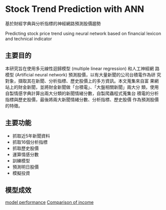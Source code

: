 # Stock Trend Prediction with ANN 
基於財經字典與分析指標的神經網路預測股價趨勢

Predicting stock price trend using neural network based on financial lexicon and technical indicator

## 主要目的
本研究旨在使用多元線性迴歸模型 (multiple linear regression) 和人工神經網
路模型 (Artificial neural network) 預測股價，以有大量新聞的公司台積電作為研
究對象，擷取其在新聞、分析指標、歷史股價上的多方資訊。本文蒐集來自富
果網站上的財金新聞，並將財金新聞做「台積電」、「大盤相關新聞」兩大分
類，使用自製情感字典計算出兩大分類的新聞情緒分數，自製爬蟲程式蒐集台
積電的分析指標與歷史股價，最後將兩大新聞情緒分數、分析指標、歷史股價
作為預測股價的特徵。



## 主要功能
+ 抓取近5年新聞資料
+ 抓取16個分析指標
+ 抓取歷史股價
+ 運算情感分數
+ 訓練模型
+ 預測明日股價
+ 模擬投資


## 模型成效
[model performance](img/ModelF1ScoreComparison.png)
[Comparison of income](img/IncomeComparison.png)


